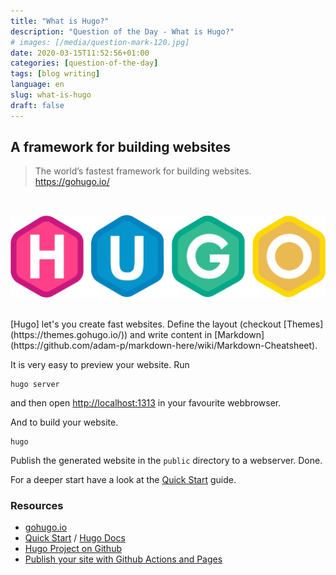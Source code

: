 ```yaml
---
title: "What is Hugo?"
description: "Question of the Day - What is Hugo?"
# images: [/media/question-mark-120.jpg]
date: 2020-03-15T11:52:56+01:00
categories: [question-of-the-day]
tags: [blog writing]
language: en
slug: what-is-hugo
draft: false
---
```


## A framework for building websites

> The world’s fastest framework for building websites.
> https://gohugo.io/

<br>

![Hugo Logo](https://raw.githubusercontent.com/gohugoio/gohugoioTheme/master/static/images/hugo-logo-wide.svg?sanitize=true)

<br>
[Hugo] let's you create fast websites. Define the layout (checkout [Themes](https://themes.gohugo.io/)) and write content in [Markdown](https://github.com/adam-p/markdown-here/wiki/Markdown-Cheatsheet).

It is very easy to preview your website. Run

    hugo server

and then open [http://localhost:1313](http://localhost:1313) in your favourite webbrowser.

And to build your website.

    hugo

Publish the generated website in the `public` directory to a webserver. Done.

For a deeper start have a look at the [Quick Start] guide.

### Resources

- [gohugo.io](https://gohugo.io/)
- [Quick Start] / [Hugo Docs](https://gohugo.io/documentation/)
- [Hugo Project on Github](https://github.com/gohugoio/hugo)
- [Publish your site with Github Actions and Pages](https://github.com/peaceiris/actions-hugo)


[Quick Start]: https://gohugo.io/getting-started/quick-start/
[Hugo]: https://gohugo.io/